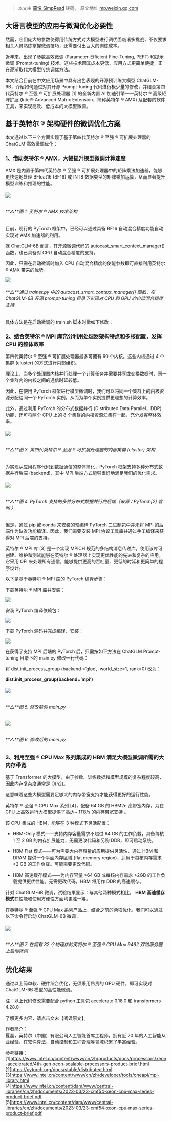 > 本文由 [简悦 SimpRead](http://ksria.com/simpread/) 转码， 原文地址 [mp.weixin.qq.com](https://mp.weixin.qq.com/s?__biz=MzIzNjc1NzUzMw==&mid=2247690618&idx=2&sn=65587070da3273fa96ccb353ed407335&chksm=e8df5e08dfa8d71e157456b3419dc15bcdec92447a31092b15ab45ae3d8cb4f8a52dea160e08&scene=21#wechat_redirect)

大语言模型的应用与微调优化必要性
----------------

然而，它们庞大的参数使得用传统方式对大模型进行调优面临诸多挑战，不仅要求相关人员熟练掌握微调技巧，还需要付出巨大的训练成本。

近年来，出现了参数高效微调 (Parameter-Efficient Fine-Tuning, PEFT) 和提示微调 (Prompt-tuning) 技术。这些技术因其成本更低、应用方式更简单便捷，正在逐渐取代大模型传统调优方法。

本文结合目前在中文应用场景中具有出色表现的开源预训练大模型 ChatGLM-6B，介绍如何通过对其开源 Prompt-tuning 代码进行极少量的修改，并结合第四代英特尔 ® 至强 ® 可扩展处理器 [1] 的全新内置 AI 加速引擎——英特尔 ® 高级矩阵扩展 (Intel® Advanced Matrix Extension，简称英特尔 ® AMX) 及配套的软件工具，来实现高效、低成本的大模型微调。

基于英特尔 ® 架构硬件的微调优化方案
-------------------

本文通过以下三个方面实现了基于第四代英特尔 ® 至强 ® 可扩展处理器的 ChatGLM 高效微调优化：

### 1、借助英特尔 ® AMX，大幅提升模型微调计算速度

AMX 是内置于第四代英特尔 ® 至强 ® 可扩展处理器中的矩阵乘法加速器，能够更快速地处理 BFloat16 (BF16) 或 INT8 数据类型的矩阵乘加运算，从而显著提升模型训练和推理的性能。

###### **![](https://mmbiz.qpic.cn/mmbiz_png/YicUhk5aAGtDdgZyBbAfTHcfCqaR1PZqxUAyrn0MAGibbMfy4Ygzekes5gImPpbqqxJlU9OLaGZcmSo4eZvJVrmg/640?wx_fmt=png)**

###### **△**图 1. 英特尔 ® AMX 技术架构

目前，现行的 PyTorch 框架中，已经可以通过具备 BF16 自动混合精度功能自动实现对 AMX 加速器的利用。

就 ChatGLM-6B 而言，其开源微调代码的 autocast_smart_context_manager() 函数，也已具备对 CPU 自动混合精度的支持。

因此，只需在启动微调时加入 CPU 自动混合精度的使能参数即可直接利用英特尔 ® AMX 带来的优势。

![](https://mmbiz.qpic.cn/mmbiz_png/YicUhk5aAGtDdgZyBbAfTHcfCqaR1PZqxjjBP58vrATDaHdZQyD6NyYXBXHibrNKUOPplMSavedEqCiaOczN8eBUw/640?wx_fmt=png)

###### **△**通过 trainer.py 中的 autocast_smart_context_manager() 函数，在 ChatGLM-6B 开源 prompt-tuning 目录下实现对 CPU 和 GPU 的自动混合精度支持

具体方法是在启动微调的 train.sh 脚本时做如下修改：

### 2、结合英特尔 ® MPI 库充分利用处理器架构特点和多核配置，发挥 CPU 的整体效率

第四代英特尔 ® 至强 ® 可扩展处理器最多可拥有 60 个内核。这些内核通过 4 个集群 (cluster) 的方式进行内部组织。

理论上，当多个处理器内核并行处理一个计算任务并需要共享或交换数据时，同一个集群内的内核之间的通信时延较低。

因此，在使用 PyTorch 框架进行模型微调时，我们可以将同一个集群上的内核资源分配给同一个 PyTorch 实例，从而为单个实例提供更理想的计算效率。

此外，通过利用 PyTorch 的分布式数据并行 (Distributed Data Parallel，DDP) 功能，还可将两个 CPU 上的 8 个集群的内核资源汇集在一起，充分发挥整体效率。

###### **![](https://mmbiz.qpic.cn/mmbiz_png/YicUhk5aAGtDdgZyBbAfTHcfCqaR1PZqxltiaiaZicyHpBrVHtU9dlFOrCgHoHQnFcMJjNQagdEKrUf0jr1Nf8lPdQ/640?wx_fmt=png)**

###### **△**图 3. 第四代英特尔 ® 至强 ® 可扩展处理器的内部集群 (cluster) 架构

为实现从应用程序代码到数据通信的整体简化，PyTorch 框架支持多种分布式数据并行后端 (backend)，其中 MPI 后端方式能够很好地满足我们的优化需求。

###### **![](https://mmbiz.qpic.cn/mmbiz_png/YicUhk5aAGtDdgZyBbAfTHcfCqaR1PZqxdCKibrhzsOe8sibQ7Cg1Yab8e5mYIVYsQR4aHM6q9dp6ZicJeee0R2TuA/640?wx_fmt=png)**

###### **△**图 4. PyTorch 支持的多种分布式数据并行的后端（来源：PyTorch[2] 官网 ）

但是，通过 pip 或 conda 来安装的预编译 PyTorch 二进制包中并未将 MPI 的后端作为缺省功能编译。因此，我们需要安装 MPI 协议工具库并通过手工编译来获得对 MPI 后端的支持。

英特尔 ® MPI 库 [3] 是一个实现 MPICH 规范的多结构消息传递库，使用该库可创建、维护和测试能够在英特尔 ® 处理器上实现更优性能的先进和复杂的应用。它采用 OFI 来处理所有通信，能够提供更高的吞吐量、更低的时延和更简单的程序设计。

以下是基于英特尔 ® MPI 库的 PyTorch 编译步骤：

下载英特尔 ® MPI 库并安装：

![](https://mmbiz.qpic.cn/mmbiz_png/YicUhk5aAGtDdgZyBbAfTHcfCqaR1PZqxDO1S6mAJfSKNpH6aRAJHkrPPk8yRRb1PXGzY84pqwex4fiauyyKshZw/640?wx_fmt=png)

安装 PyTorch 编译依赖包：

![](https://mmbiz.qpic.cn/mmbiz_png/YicUhk5aAGtDdgZyBbAfTHcfCqaR1PZqxWUsCKtscXCaVib8ib65TccqAW5InJJX7VnyqOTJywBQFtrW6KXem9wXg/640?wx_fmt=png)

下载 PyTorch 源码并完成编译、安装：

![](https://mmbiz.qpic.cn/mmbiz_png/YicUhk5aAGtDdgZyBbAfTHcfCqaR1PZqxsicKv8hgf2icW85lzQG1jNG7zFL7QRk2yXMbg0EJrQpOumibto1w3ibTOw/640?wx_fmt=png)

在获得了支持 MPI 后端的 PyTorch 后，只需按如下方法在 ChatGLM Prompt-tuning 目录下的 main.py 修改一行代码：

将 dist.init_process_group (backend =’gloo’,  world_size=1, rank=0) 改为：

**dist.init_process_group(backend=’mpi’)**

###### **![](https://mmbiz.qpic.cn/mmbiz_png/YicUhk5aAGtDdgZyBbAfTHcfCqaR1PZqxpe8lM5HFMeFGRe7nLZ75CmeWYmic6MiaYApp92gibXECaib3mAA7uflQaQ/640?wx_fmt=png)**

###### **△**图 5. 修改前的 main.py

###### **![](https://mmbiz.qpic.cn/mmbiz_png/YicUhk5aAGtDdgZyBbAfTHcfCqaR1PZqxQAKpoTVWxOWO6twaj7MU4XIur0Cx26le5ETxttzC32Qkal8LPvtuoA/640?wx_fmt=png)**

###### **△**图 6. 修改后的 main.py

### 3、利用至强 ® CPU Max 系列集成的 HBM 满足大模型微调所需的大内存带宽

基于 Transformer 的大模型，由于参数、训练数据和模型规模的复杂程度较高，因此内存复杂度通常是 O(n2)。

这意味着这些大模型需要足够大的内存带宽支持才能获得更好的运行性能。

英特尔 ® 至强 ® CPU Max 系列 [4]，配备 64 GB 的 HBM2e 高带宽内存，为在 CPU 上高效运行大模型提供了高达~ 1TB/s 的内存带宽支持 。

该 CPU 集成的 HBM，能够在 3 种模式下灵活配置：

*   HBM-Only 模式——支持内存容量需求不超过 64 GB 的工作负载，具备每核 1 至 2 GB 的内存扩展能力，无需更改代码和另购 DDR，即可启动系统。
    
*   HBM Flat 模式——可为需要大内存容量的应用提供灵活性，通过 HBM 和 DRAM 提供一个平面内存区域 (flat memory region)，适用于每核内存需求 >2 GB 的工作负载。可能需要更改代码。
    
*   HBM 高速缓存模式——为内存容量 >64 GB 或每核内存需求 >2GB 的工作负载提供更优性能。无需更改代码，HBM 将用作 DDR 的高速缓存。
    

针对 ChatGLM-6B 微调，试验结果显示：与其他两种模式相比， **HBM 高速缓存模式**在性能和使用方便性方面均更胜一筹。

在英特尔 ® 至强 ® CPU Max 系列产品上，结合之前的两项优化，我们可以通过以下命令行启动 ChatGLM-6B 微调：

###### **![](https://mmbiz.qpic.cn/mmbiz_png/YicUhk5aAGtDdgZyBbAfTHcfCqaR1PZqxiaLUvaarXYbqv470DgUBicDxPk5MJGOt7LeotgGfnQqGrQ49zZ5toIXw/640?wx_fmt=png)**

###### **△**图 7. 在拥有 32 个物理核的英特尔 ® 至强 ® CPU Max 9462 双路服务器上启动微调

优化结果
----

通过以上简单软、硬件综合优化，无须采用昂贵的 GPU 硬件，即可实现对 ChatGLM-6B 模型的高性能微调。

注：以上代码修改需要配合 python 工具包 accelerate 0.18.0 和 transformers 4.28.0。

了解更多内容，请点击文末【阅读原文】。

作者简介：  
夏磊，英特尔（中国）有限公司人工智能首席工程师，拥有近 20 年的人工智能从业经验，在软件算法、自动控制和工程管理等领域积累了丰富经验。

参考链接：  
[1]https://www.intel.cn/content/www/cn/zh/products/docs/processors/xeon-accelerated/4th-gen-xeon-scalable-processors-product-brief.html  
[2]https://pytorch.org/docs/stable/distributed.html  
[3]https://www.intel.cn/content/www/cn/zh/developer/tools/oneapi/mpi-library.html  
[4]https://www.intel.cn/content/dam/www/central-libraries/cn/zh/documents/2023-03/23-cmf54-xeon-cpu-max-series-product-brief.pdf  
[5]https://www.intel.cn/content/dam/www/central-libraries/cn/zh/documents/2023-03/23-cmf54-xeon-cpu-max-series-product-brief.pdf
